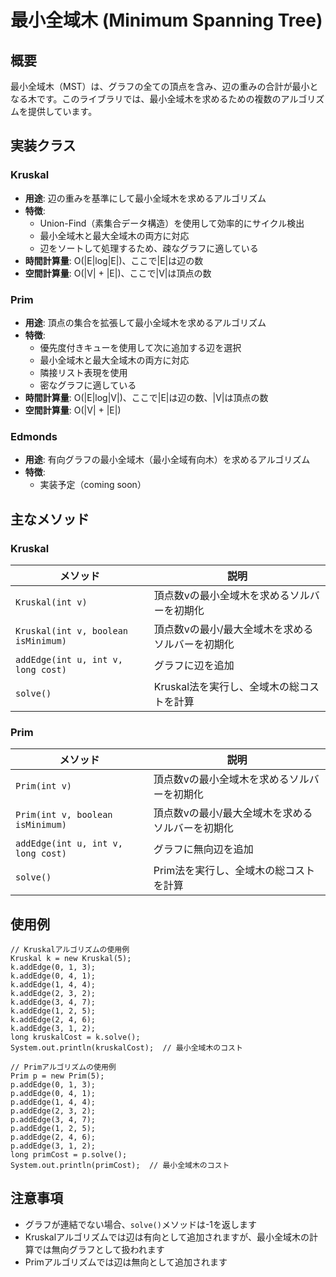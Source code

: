 # 最小全域木 (Minimum Spanning Tree)

## 概要

最小全域木（MST）は、グラフの全ての頂点を含み、辺の重みの合計が最小となる木です。このライブラリでは、最小全域木を求めるための複数のアルゴリズムを提供しています。

## 実装クラス

### Kruskal

- **用途**: 辺の重みを基準にして最小全域木を求めるアルゴリズム
- **特徴**:
	- Union-Find（素集合データ構造）を使用して効率的にサイクル検出
	- 最小全域木と最大全域木の両方に対応
	- 辺をソートして処理するため、疎なグラフに適している
- **時間計算量**: O(|E|log|E|)、ここで|E|は辺の数
- **空間計算量**: O(|V| + |E|)、ここで|V|は頂点の数

### Prim

- **用途**: 頂点の集合を拡張して最小全域木を求めるアルゴリズム
- **特徴**:
	- 優先度付きキューを使用して次に追加する辺を選択
	- 最小全域木と最大全域木の両方に対応
	- 隣接リスト表現を使用
	- 密なグラフに適している
- **時間計算量**: O(|E|log|V|)、ここで|E|は辺の数、|V|は頂点の数
- **空間計算量**: O(|V| + |E|)

### Edmonds

- **用途**: 有向グラフの最小全域木（最小全域有向木）を求めるアルゴリズム
- **特徴**:
	- 実装予定（coming soon）

## 主なメソッド

### Kruskal

| メソッド                                | 説明                        |
|-------------------------------------|---------------------------|
| `Kruskal(int v)`                    | 頂点数vの最小全域木を求めるソルバーを初期化    |
| `Kruskal(int v, boolean isMinimum)` | 頂点数vの最小/最大全域木を求めるソルバーを初期化 |
| `addEdge(int u, int v, long cost)`  | グラフに辺を追加                  |
| `solve()`                           | Kruskal法を実行し、全域木の総コストを計算  |

### Prim

| メソッド                               | 説明                        |
|------------------------------------|---------------------------|
| `Prim(int v)`                      | 頂点数vの最小全域木を求めるソルバーを初期化    |
| `Prim(int v, boolean isMinimum)`   | 頂点数vの最小/最大全域木を求めるソルバーを初期化 |
| `addEdge(int u, int v, long cost)` | グラフに無向辺を追加                |
| `solve()`                          | Prim法を実行し、全域木の総コストを計算     |

## 使用例

    // Kruskalアルゴリズムの使用例
    Kruskal k = new Kruskal(5);
    k.addEdge(0, 1, 3);
    k.addEdge(0, 4, 1);
    k.addEdge(1, 4, 4);
    k.addEdge(2, 3, 2);
    k.addEdge(3, 4, 7);
    k.addEdge(1, 2, 5);
    k.addEdge(2, 4, 6);
    k.addEdge(3, 1, 2);
    long kruskalCost = k.solve();
    System.out.println(kruskalCost);  // 最小全域木のコスト

    // Primアルゴリズムの使用例
    Prim p = new Prim(5);
    p.addEdge(0, 1, 3);
    p.addEdge(0, 4, 1);
    p.addEdge(1, 4, 4);
    p.addEdge(2, 3, 2);
    p.addEdge(3, 4, 7);
    p.addEdge(1, 2, 5);
    p.addEdge(2, 4, 6);
    p.addEdge(3, 1, 2);
    long primCost = p.solve();
    System.out.println(primCost);  // 最小全域木のコスト

## 注意事項

- グラフが連結でない場合、`solve()`メソッドは-1を返します
- Kruskalアルゴリズムでは辺は有向として追加されますが、最小全域木の計算では無向グラフとして扱われます
- Primアルゴリズムでは辺は無向として追加されます